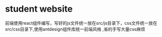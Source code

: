 # student website
 前端使用react组件编写，写好的js文件统一放在src/js目录下，css文件统一放在src/css目录下,使用antdesign组件库统一前端风格
,省的手写大量css麻烦
